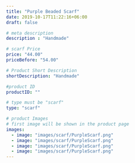 ```yaml
---
title: "Purple Beaded Scarf"
date: 2019-10-17T11:22:16+06:00
draft: false

# meta description
description : "Handmade"

# scarf Price
price: "44.00"
priceBefore: "54.00"

# Product Short Description
shortDescription: "Handmade"

#product ID
productID: ""

# type must be "scarf"
type: "scarf"

# product Images
# first image will be shown in the product page
images:
  - image: "images/scarf/PurpleScarf.png"
  - image: "images/scarf/PurpleScarf.png"
  - image: "images/scarf/PurpleScarf.png"
  - image: "images/scarf/PurpleScarf.png"
---
```



